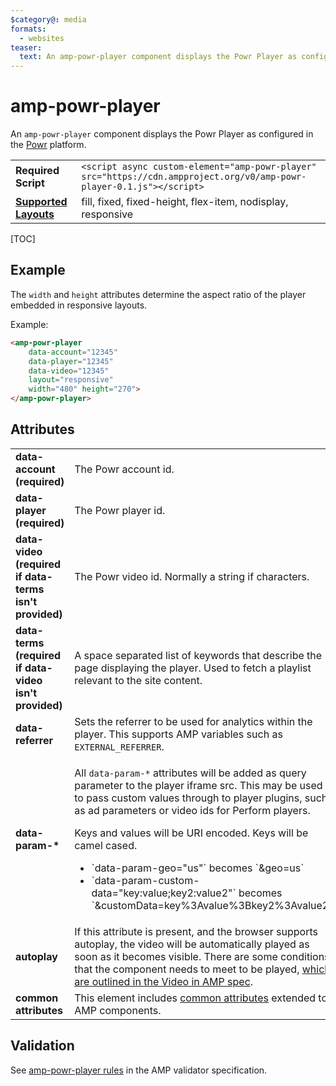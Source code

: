 ```yaml
---
$category@: media
formats:
  - websites
teaser:
  text: An amp-powr-player component displays the Powr Player as configured in the Powr platform.
---
```

<!---
Copyright 2018 The AMP HTML Authors. All Rights Reserved.

Licensed under the Apache License, Version 2.0 (the "License");
you may not use this file except in compliance with the License.
You may obtain a copy of the License at

      http://www.apache.org/licenses/LICENSE-2.0

Unless required by applicable law or agreed to in writing, software
distributed under the License is distributed on an "AS-IS" BASIS,
WITHOUT WARRANTIES OR CONDITIONS OF ANY KIND, either express or implied.
See the License for the specific language governing permissions and
limitations under the License.
-->

# amp-powr-player

An <code>amp-powr-player</code> component displays the Powr Player as configured in the <a href="https://powr.com">Powr</a> platform.

<table>
  <tr>
    <td class="col-fourty"><strong>Required Script</strong></td>
    <td><code>&lt;script async custom-element="amp-powr-player" src="https://cdn.ampproject.org/v0/amp-powr-player-0.1.js">&lt;/script></code></td>
  </tr>
  <tr>
    <td class="col-fourty"><strong><a href="https://amp.dev/documentation/guides-and-tutorials/develop/style_and_layout/control_layout">Supported Layouts</a></strong></td>
    <td>fill, fixed, fixed-height, flex-item, nodisplay, responsive</td>
  </tr>
</table>

[TOC]

## Example

The `width` and `height` attributes determine the aspect ratio of the player embedded in responsive layouts.

Example:

```html
<amp-powr-player
    data-account="12345"
    data-player="12345"
    data-video="12345"
    layout="responsive"
    width="480" height="270">
</amp-powr-player>
```

## Attributes

<table>
  <tr>
    <td width="40%"><strong>data-account (required)</strong></td>
    <td>The Powr account id.</td>
  </tr>
  <tr>
    <td width="40%"><strong>data-player (required)</strong></td>
    <td>The Powr player id.</td>
  </tr>
  <tr>
    <td width="40%"><strong>data-video (required if data-terms isn't provided)</strong></td>
    <td>The Powr video id. Normally a string if characters.</td>
  </tr>
  <tr>
    <td width="40%"><strong>data-terms (required if data-video isn't provided)</strong></td>
    <td>A space separated list of keywords that describe the page displaying the player. Used to fetch a playlist relevant to the site content.</td>
  </tr>
  <tr>
    <td width="40%"><strong>data-referrer</strong></td>
    <td>Sets the referrer to be used for analytics within the player. This supports AMP variables such as <code>EXTERNAL_REFERRER</code>.</td>
  </tr>
  <tr>
    <td width="40%"><strong>data-param-&#42;</strong></td>
    <td><p>All <code>data-param-*</code> attributes will be added as query parameter to the player iframe src. This may be used to pass custom values through to player plugins, such as ad parameters or video ids for Perform players.</p>
<p>Keys and values will be URI encoded. Keys will be camel cased.<br></p>
<ul>
  <li>`data-param-geo="us"` becomes `&geo=us`
  </li>
  <li>`data-param-custom-data="key:value;key2:value2"` becomes `&customData=key%3Avalue%3Bkey2%3Avalue2`</li>
</ul></td>
  </tr>
  <tr>
    <td width="40%"><strong>autoplay</strong></td>
    <td>If this attribute is present, and the browser supports autoplay, the video will be automatically
played as soon as it becomes visible. There are some conditions that the component needs to meet
to be played, <a href="https://github.com/ampproject/amphtml/blob/master/spec/amp-video-interface.md#autoplay">which are outlined in the Video in AMP spec</a>.</td>
  </tr>
  <tr>
    <td width="40%"><strong>common attributes</strong></td>
    <td>This element includes <a href="https://amp.dev/documentation/guides-and-tutorials/learn/common_attributes">common attributes</a> extended to AMP components.</td>
  </tr>
</table>

## Validation

See [amp-powr-player rules](https://github.com/ampproject/amphtml/blob/master/extensions/amp-powr-player/validator-amp-powr-player.protoascii) in the AMP validator specification.
